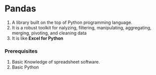 # Pandas 

1. A library built on the top of Python programming language.
2. It is a robust toolkit for nalyzing, filtering, manipulating, aggregating, merging, pivoting, and cleaning data
3. It is like **Excel for Python**

### Prerequisites
1. Basic Knowledge of spreadsheet software.
2. Basic Python

